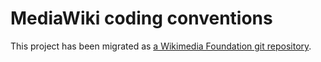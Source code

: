 # MediaWiki coding conventions

This project has been migrated as [a Wikimedia Foundation git repository].

[a Wikimedia Foundation git repository]: https://gerrit.wikimedia.org/r/gitweb?p=mediawiki/tools/codesniffer.git
